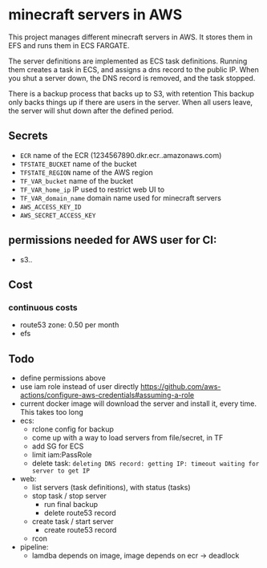 # minecraft servers in AWS
This project manages different minecraft servers in AWS.
It stores them in EFS and runs them in ECS FARGATE.

The server definitions are implemented as ECS task definitions.
Running them creates a task in ECS, and assigns a dns record to the public IP.
When you shut a server down, the DNS record is removed, and the task stopped.

There is a backup process that backs up to S3, with retention
This backup only backs things up if there are users in the server.
When all users leave, the server will shut down after the defined period.

## Secrets
* `ECR` name of the ECR (1234567890.dkr.ecr.<region>.amazonaws.com)
* `TFSTATE_BUCKET` name of the bucket
* `TFSTATE_REGION` name of the AWS region
* `TF_VAR_bucket` name of the bucket
* `TF_VAR_home_ip` IP used to restrict web UI to
* `TF_VAR_domain_name` domain name used for minecraft servers
* `AWS_ACCESS_KEY_ID`
* `AWS_SECRET_ACCESS_KEY`

## permissions needed for AWS user for CI:
* s3..

## Cost
### continuous costs
- route53 zone: 0.50 per month
- efs

## Todo
- define permissions above
- use iam role instead of user directly https://github.com/aws-actions/configure-aws-credentials#assuming-a-role
- current docker image will download the server and install it, every time. This takes too long
- ecs:
  - rclone config for backup
  - come up with a way to load servers from file/secret, in TF
  - add SG for ECS
  - limit iam:PassRole
  - delete task: `deleting DNS record: getting IP: timeout waiting for server to get IP`
- web:
  - list servers (task definitions), with status (tasks)
  - stop task / stop server
    - run final backup
    - delete route53 record
  - create task / start server
    - create route53 record
  - rcon
- pipeline:
  - lamdba depends on image, image depends on ecr -> deadlock